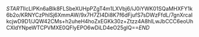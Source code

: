 $START$IlcLlPKn6aBlk8FLSbeXUHpPZgT4m1LXVbj6/iJ0iYWK01SQaMHXFY1k6b2o/KRNYCzPhISj6XmmAW/9x7H7ZI4Di8K7f6dFjufS7sDWzFfdL/7gnXrcaIkcjwD9D1/JQW42CMs+h2uheH4hoZxEGKk30z+Ztzz4A8hlLwJbCCC6eoUhCXldYNpeWTCPVMXE0QFlyEPO6wDiLD4eO25glQ==$END$